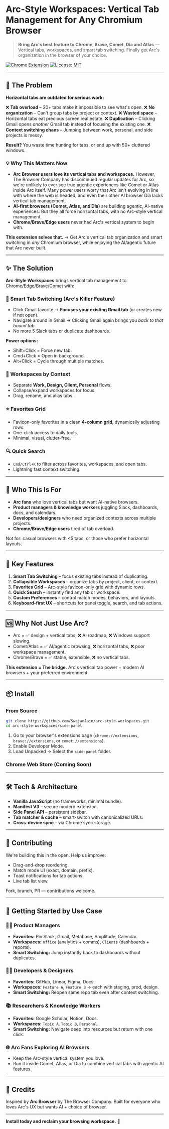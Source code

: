 # Arc-Style Workspaces: Vertical Tab Management for Any Chromium Browser

> **Bring Arc's best feature to Chrome, Brave, Comet, Dia and Atlas** — Vertical tabs, workspaces, and smart tab switching. Finally get Arc's organization in the browser of your choice.

[![Chrome Extension](https://img.shields.io/badge/Chrome-Extension-4285F4?logo=google-chrome&logoColor=white)](https://github.com/SwajanJain/arc-style-workspaces)
[![License: MIT](https://img.shields.io/badge/License-MIT-yellow.svg)](https://opensource.org/licenses/MIT)

---

## 🎯 The Problem

**Horizontal tabs are outdated for serious work:**

❌ **Tab overload** – 20+ tabs make it impossible to see what's open.
❌ **No organization** – Can't group tabs by project or context.
❌ **Wasted space** – Horizontal tabs eat precious screen real estate.
❌ **Duplication** – Clicking Gmail opens *another* Gmail tab instead of focusing the existing one.
❌ **Context switching chaos** – Jumping between work, personal, and side projects is messy.

**Result?** You waste time hunting for tabs, or end up with 50+ cluttered windows.

### 💡 Why This Matters Now

* **Arc Browser users love its vertical tabs and workspaces.** However, The Browser Company has discontinued regular updates for Arc, so we're unlikely to ever see true agentic experiences like Comet or Atlas inside Arc itself. Many power users worry that Arc isn't evolving in line with where the web is headed, and even their other AI browser Dia lacks vertical tab management.
* **AI-first browsers (Comet, Atlas, and Dia)** are building agentic, AI-native experiences. But they all force horizontal tabs, with no Arc-style vertical management.
* **Chrome/Brave/Edge users** never had Arc's vertical system to begin with.

**This extension solves that.** → Get Arc's vertical tab organization and smart switching in *any* Chromium browser, while enjoying the AI/agentic future that Arc never built.

---

## ✨ The Solution

**Arc-Style Workspaces** brings vertical tab management to Chrome/Edge/Brave/Comet with:

### 🎯 Smart Tab Switching (Arc's Killer Feature)

* Click Gmail favorite → **Focuses your existing Gmail tab** (or creates new if not open).
* Navigate around in Gmail → Clicking Gmail again brings you *back to that bound tab*.
* No more 5 Slack tabs or duplicate dashboards.

**Power options:**

* Shift+Click = Force new tab.
* Cmd+Click = Open in background.
* Alt+Click = Cycle through multiple matches.

### 📁 Workspaces by Context

* Separate **Work, Design, Client, Personal** flows.
* Collapse/expand workspaces for focus.
* Drag, rename, and alias tabs.

### ⭐ Favorites Grid

* Favicon-only favorites in a clean **4-column grid**, dynamically adjusting rows.
* One-click access to daily tools.
* Minimal, visual, clutter-free.

### 🔍 Quick Search

* `Cmd/Ctrl+K` to filter across favorites, workspaces, and open tabs.
* Lightning fast context switching.

---

## 👥 Who This Is For

* **Arc fans** who love vertical tabs but want AI-native browsers.
* **Product managers & knowledge workers** juggling Slack, dashboards, docs, and calendars.
* **Developers/designers** who need organized contexts across multiple projects.
* **Chrome/Brave/Edge users** tired of tab overload.

Not for: casual browsers with <5 tabs, or those who prefer horizontal layouts.

---

## 🚀 Key Features

1. **Smart Tab Switching** – focus existing tabs instead of duplicating.
2. **Collapsible Workspaces** – organize tabs by project, client, or context.
3. **Favorites Grid** – Arc-style favicon-only grid with dynamic rows.
4. **Quick Search** – instantly find any tab or workspace.
5. **Custom Preferences** – control match modes, behaviors, and layouts.
6. **Keyboard-first UX** – shortcuts for panel toggle, search, and tab actions.

---

## 🆚 Why Not Just Use Arc?

* Arc = ✅ design + vertical tabs, ❌ AI roadmap, ❌ Windows support slowing.
* Comet/Atlas = ✅ AI/agentic browsing, ❌ horizontal tabs, ❌ poor workspace management.
* Chrome/Brave = ✅ stable, extensible, ❌ no vertical tabs.

**This extension = The bridge.**
Arc's vertical tab power + modern AI browsers + your preferred environment.

---

## 📦 Install

### From Source

```bash
git clone https://github.com/SwajanJain/arc-style-workspaces.git
cd arc-style-workspaces/side-panel
```

1. Go to your browser's extensions page (`chrome://extensions`, `brave://extensions`, or `comet://extensions`).
2. Enable Developer Mode.
3. Load Unpacked → Select the `side-panel` folder.

### Chrome Web Store (Coming Soon)

---

## 🛠 Tech & Architecture

* **Vanilla JavaScript** (no frameworks, minimal bundle).
* **Manifest V3** – secure modern extension.
* **Side Panel API** – persistent sidebar.
* **Tab matcher & cache** – smart-switch with canonicalized URLs.
* **Cross-device sync** – via Chrome sync storage.

---

## 🤝 Contributing

We're building this in the open. Help us improve:

* Drag-and-drop reordering.
* Match mode UI (exact, domain, prefix).
* Toast notifications for tab actions.
* Live tab list view.

Fork, branch, PR — contributions welcome.

---

## 🚦 Getting Started by Use Case

### 🧑‍💼 Product Managers

* **Favorites:** Pin Slack, Gmail, Metabase, Amplitude, Calendar.
* **Workspaces:** `Office` (analytics + comms), `Clients` (dashboards + reports).
* **Smart Switching:** Jump instantly back to dashboards without duplicates.

### 👩‍💻 Developers & Designers

* **Favorites:** GitHub, Linear, Figma, Docs.
* **Workspaces:** `Feature A`, `Feature B` → each with staging, prod, design.
* **Smart Switching:** Reopen same repo tab even after context switching.

### 📚 Researchers & Knowledge Workers

* **Favorites:** Google Scholar, Notion, Docs.
* **Workspaces:** `Topic A`, `Topic B`, `Personal`.
* **Smart Switching:** Navigate deep into resources but return with one click.

### 🌐 Arc Fans Exploring AI Browsers

* Keep the Arc-style vertical system you love.
* Run it inside Comet, Atlas, or Dia to combine vertical tabs with agentic AI features.

---

## 🙏 Credits

Inspired by **Arc Browser** by The Browser Company.
Built for everyone who loves Arc's UX but wants AI + choice of browser.

---

**Install today and reclaim your browsing workspace.** 🚀
